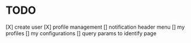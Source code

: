 # TODO

[X] create user
[X] profile management
[] notification header menu
[] my profiles
[] my configurations
[] query params to identify page
